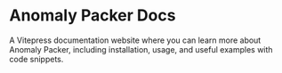 # Anomaly Packer Docs

A Vitepress documentation website where you can learn more about Anomaly Packer, including installation, usage, and useful examples with code snippets.
